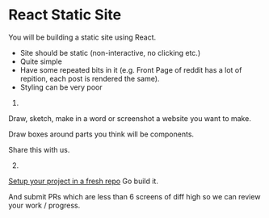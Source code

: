# React Static Site

You will be building a static site using React. 

* Site should be static (non-interactive, no clicking etc.)
* Quite simple
* Have some repeated bits in it (e.g. Front Page of reddit has a lot of repition, each post is rendered the same).
* Styling can be very poor

1. 

Draw, sketch, make in a word or screenshot a website you want to make.

Draw boxes around parts you think will be components.

Share this with us.

2.

[Setup your project in a fresh repo](./cloneReactSeedInstructions.md)
Go build it. 

And submit PRs which are less than 6 screens of diff high so we can review your work / progress.


